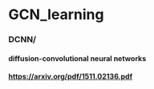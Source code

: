 # GCN_learning

### DCNN/
#### diffusion-convolutional neural networks
#### https://arxiv.org/pdf/1511.02136.pdf

